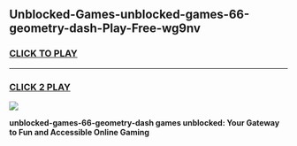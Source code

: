 
## Unblocked-Games-unblocked-games-66-geometry-dash-Play-Free-wg9nv
<h3>
<a href="https://premium76.site?title=unblocked-games-66-geometry-dash&ref=20A">CLICK TO PLAY</a></h3>
<hr>

<h3>
<a href="https://premium76.site?title=unblocked-games-66-geometry-dash&ref=20A">CLICK 2 PLAY</a>
  
</h3>

<a href="https://premium76.site?title=unblocked-games-66-geometry-dash&ref=20A"><img src="https://clearcache.store/games.png"></a>


**unblocked-games-66-geometry-dash games unblocked: Your Gateway to Fun and Accessible Online Gaming**

